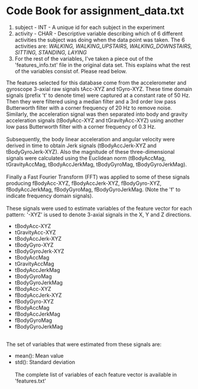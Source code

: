 Code Book for assignment_data.txt
==================================
1. subject - INT - A unique id for each subject in the experiment
2. activity - CHAR - Descriptive variable describing which of 6 different activities the subject was doing when the data point was taken. The 6 activities are: *WALKING, WALKING_UPSTAIRS, WALKING_DOWNSTAIRS, SITTING, STANDING, LAYING*
3. For the rest of the variables, I've taken a piece out of the 'features_info.txt' file in the original data set. This explains what the rest of the variables consist of. Please read below.

<p> The features selected for this database come from the accelerometer and gyroscope 3-axial raw signals tAcc-XYZ and tGyro-XYZ. These time domain signals (prefix 't' to denote time) were captured at a constant rate of 50 Hz. Then they were filtered using a median filter and a 3rd order low pass Butterworth filter with a corner frequency of 20 Hz to remove noise. Similarly, the acceleration signal was then separated into body and gravity acceleration signals (tBodyAcc-XYZ and tGravityAcc-XYZ) using another low pass Butterworth filter with a corner frequency of 0.3 Hz. 
<br><br>
Subsequently, the body linear acceleration and angular velocity were derived in time to obtain Jerk signals (tBodyAccJerk-XYZ and tBodyGyroJerk-XYZ). Also the magnitude of these three-dimensional signals were calculated using the Euclidean norm (tBodyAccMag, tGravityAccMag, tBodyAccJerkMag, tBodyGyroMag, tBodyGyroJerkMag). 
<br><br>
Finally a Fast Fourier Transform (FFT) was applied to some of these signals producing fBodyAcc-XYZ, fBodyAccJerk-XYZ, fBodyGyro-XYZ, fBodyAccJerkMag, fBodyGyroMag, fBodyGyroJerkMag. (Note the 'f' to indicate frequency domain signals). 
<br><br>
These signals were used to estimate variables of the feature vector for each pattern:  
'-XYZ' is used to denote 3-axial signals in the X, Y and Z directions.

<ul>
<li>tBodyAcc-XYZ</li>
<li>tGravityAcc-XYZ</li>
 <li>tBodyAccJerk-XYZ</li>
 <li>tBodyGyro-XYZ</li>
 <li>tBodyGyroJerk-XYZ</li>
 <li>tBodyAccMag</li>
 <li>tGravityAccMag</li>
 <li>tBodyAccJerkMag</li>
 <li>tBodyGyroMag</li>
 <li>tBodyGyroJerkMag</li>
 <li>fBodyAcc-XYZ</li>
 <li>fBodyAccJerk-XYZ</li>
 <li>fBodyGyro-XYZ</li>
 <li>fBodyAccMag</li>
 <li>fBodyAccJerkMag</li>
 <li>fBodyGyroMag</li>
 <li>fBodyGyroJerkMag</li>
</ul>
<br>
The set of variables that were estimated from these signals are: 

* mean(): Mean value
* std(): Standard deviation
<br><br>
The complete list of variables of each feature vector is available in 'features.txt'
</p>
